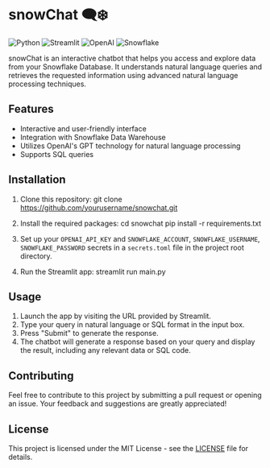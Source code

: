 # snowChat 🗨️❄️

![Python](https://img.shields.io/badge/-Python-3776AB?style=flat-square&logo=python&logoColor=white)
![Streamlit](https://img.shields.io/badge/-Streamlit-FF4B4B?style=flat-square&logo=streamlit&logoColor=white)
![OpenAI](https://img.shields.io/badge/-OpenAI-412991?style=flat-square&logo=openai&logoColor=white)
![Snowflake](https://img.shields.io/badge/-Snowflake-29BFFF?style=flat-square&logo=snowflake&logoColor=white)

snowChat is an interactive chatbot that helps you access and explore data from your Snowflake Database. It understands natural language queries and retrieves the requested information using advanced natural language processing techniques.

## Features

- Interactive and user-friendly interface
- Integration with Snowflake Data Warehouse
- Utilizes OpenAI's GPT technology for natural language processing
- Supports SQL queries

## Installation

1. Clone this repository:
  git clone https://github.com/yourusername/snowchat.git
 
2. Install the required packages:
  cd snowchat
  pip install -r requirements.txt


3. Set up your `OPENAI_API_KEY` and `SNOWFLAKE_ACCOUNT`, `SNOWFLAKE_USERNAME`, `SNOWFLAKE_PASSWORD` secrets in a `secrets.toml` file in the project root directory.

4. Run the Streamlit app:
  streamlit run main.py
  

## Usage

1. Launch the app by visiting the URL provided by Streamlit.
2. Type your query in natural language or SQL format in the input box.
3. Press "Submit" to generate the response.
4. The chatbot will generate a response based on your query and display the result, including any relevant data or SQL code.

## Contributing

Feel free to contribute to this project by submitting a pull request or opening an issue. Your feedback and suggestions are greatly appreciated!

## License

This project is licensed under the MIT License - see the [LICENSE](LICENSE) file for details.

